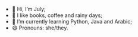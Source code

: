 - 👋 Hi, I’m July;
- 👀 I like books, coffee and rainy days;
- 🌱 I’m currently learning Python, Java and Arabic;
- 😄 Pronouns: she/they.

<!---
JulyIshabu/JulyIshabu is a ✨ special ✨ repository because its `README.md` (this file) appears on your GitHub profile.
You can click the Preview link to take a look at your changes.
--->
